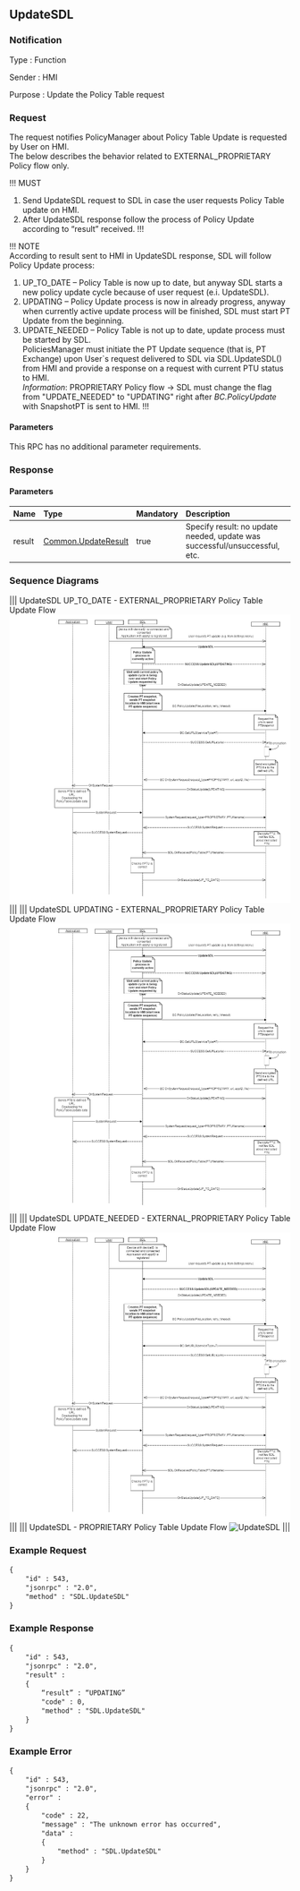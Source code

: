## UpdateSDL

### Notification

Type
: Function

Sender
: HMI

Purpose
: Update the Policy Table request


### Request
The request notifies PolicyManager about Policy Table Update is requested by User on HMI.   
The below describes the behavior related to EXTERNAL_PROPRIETARY Policy flow only.

!!! MUST   
1)	Send UpdateSDL request to SDL in case the user requests Policy Table update on HMI.   
2)	After UpdateSDL response follow the process of Policy Update according to “result” received.
!!!

!!! NOTE   
According to result sent to HMI in UpdateSDL response, SDL will follow Policy Update process:   
1) UP_TO_DATE – Policy Table is now up to date, but anyway SDL starts a new policy update cycle because of user request (e.i. UpdateSDL).   
2) UPDATING – Policy Update process is now in already progress, anyway when currently active update process will be finished, SDL must start PT Update from the beginning.   
3) UPDATE_NEEDED – Policy Table is not up to date, update process must be started by SDL.   
PoliciesManager must initiate the PT Update sequence (that is, PT Exchange) upon User\`s request delivered to SDL via SDL.UpdateSDL() from HMI and provide a response on a request with current PTU status to HMI.   
_Information_: PROPRIETARY Policy flow -> SDL must change the flag from "UPDATE_NEEDED" to "UPDATING" right after _BC.PolicyUpdate_ with SnapshotPT is sent to HMI.
!!!

#### Parameters
This RPC has no additional parameter requirements.

### Response

#### Parameters

|Name|Type|Mandatory|Description|
|:---|:---|:--------|:---------|
|result|[Common.UpdateResult]|true|Specify result: no update needed, update was successful/unsuccessful, etc.|

[Common.UpdateResult]: ../../common/enums/#updateresult

### Sequence Diagrams
|||
UpdateSDL UP_TO_DATE - EXTERNAL_PROPRIETARY Policy Table Update Flow
![UpdateSDL](./assets/UpdateSDL%20UPDATING.jpg)
|||
|||
UpdateSDL UPDATING - EXTERNAL_PROPRIETARY Policy Table Update Flow
![UpdateSDL](./assets/UpdateSDL%20UPDATING.jpg)
|||
|||
UpdateSDL UPDATE_NEEDED - EXTERNAL_PROPRIETARY Policy Table Update Flow
![UpdateSDL](./assets/UpdateSDL%20UPDATE_NEEDED.jpg)
|||
|||
UpdateSDL - PROPRIETARY Policy Table Update Flow
![UpdateSDL](./assets/Proprietary_PTU_flow_.png)
|||
### Example Request

```
{
	"id" : 543,
	"jsonrpc" : "2.0",
	"method" : "SDL.UpdateSDL"
}
```

### Example Response

```
{
	"id" : 543,
	"jsonrpc" : "2.0",
	"result" : 
	{
		“result” : “UPDATING”
		"code" : 0,
		"method" : "SDL.UpdateSDL"
	}
}
```

### Example Error

```
{
	"id" : 543,
	"jsonrpc" : "2.0",
	"error" : 
	{
		"code" : 22,
		"message" : "The unknown error has occurred",
		"data" : 
		{
			"method" : "SDL.UpdateSDL"
		}
	}
}
```
